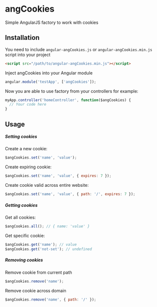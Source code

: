 # angCookies
Simple AngularJS factory to work with cookies

## Installation

You need to include ``angular-angCookies.js`` or ``angular-angCookies.min.js`` script into your project

```html
<script src="/path/to/angular-angCookies.min.js"></script>
```

Inject angCookies into your Angular module

```javascript
angular.module('testApp', ['angCookies']);
```

Now you are able to use factory from your controllers for example:

```javascript
myApp.controller('homeController', function($angCookies) {
  // Your code here
}
```

## Usage

##### Setting cookies

Create a new cookie:

```javascript
$angCookies.set('name', 'value');
```

Create expiring cookie:

```javascript
$angCookies.set('name', 'value', { expires: 7 });
```

Create cookie valid across entire website:

```javascript
$angCookies.set('name', 'value', { path: '/', expires: 7 });
```

##### Getting cookies

Get all cookies:

```javascript
$angCookies.all(); // { name: 'value' }
```

Get specific cookie:

```javascript
$angCookies.get('name'); // value
$angCookies.get('not-set'); // undefined
```

##### Removing cookies

Remove cookie from current path

```javascript
$angCookies.remove('name');
```

Remove cookie across domain

```javascript
$angCookies.remove('name', { path: '/' });
